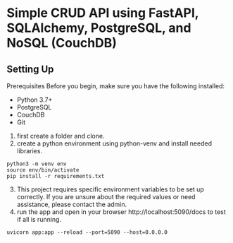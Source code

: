# **Simple CRUD API using FastAPI, SQLAlchemy, PostgreSQL, and NoSQL (CouchDB)**

## Setting Up
Prerequisites
Before you begin, make sure you have the following installed:

- Python 3.7+
- PostgreSQL
- CouchDB
- Git
  
1. first create a folder and clone.
2. create a python environment using python-venv and install needed libraries.
```shell
python3 -m venv env
source env/bin/activate
pip install -r requirements.txt
```
3. This project requires specific environment variables to be set up correctly. If you are unsure about the required values or need assistance, please contact the admin.
4. run the app and open in your browser http://localhost:5090/docs to test if all is running.
```shell
uvicorn app:app --reload --port=5090 --host=0.0.0.0
```
